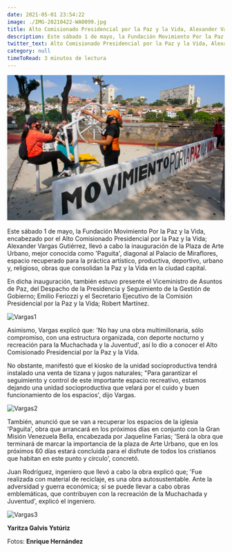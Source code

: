 ```yaml
---
date: 2021-05-01 23:54:22
image: ./IMG-20210422-WA0099.jpg
title: Alto Comisionado Presidencial por la Paz y la Vida, Alexander Vargas, inauguró plaza de Arte Urbano en Caracas
description: Este sábado 1 de mayo, la Fundación Movimiento Por la Paz y la Vida, encabezado por el Alto Comisionado Presidencial por la Paz y la Vida; Alexander Vargas Gutiérrez, llevó a cabo la inauguración de la Plaza de Arte Urbano
twitter_text: Alto Comisionado Presidencial por la Paz y la Vida, Alexander Vargas, inauguró plaza de Arte Urbano en Caracas
category: null
timeToRead: 3 minutos de lectura
---
```

![Vargas](./IMG-20210422-WA0099.jpg)

Este sábado 1 de mayo, la Fundación Movimiento Por la Paz y la Vida, encabezado por el Alto Comisionado Presidencial por la Paz y la Vida; Alexander Vargas Gutiérrez, llevó a cabo la inauguración de la Plaza de Arte Urbano, mejor conocida como 'Paguita', diagonal al Palacio de Miraflores, espacio recuperado para la práctica artístico, productiva, deportivo, urbano y, religioso, obras que consolidan la Paz y la Vida en la ciudad capital.

En dicha inauguración, también estuvo presente el Viceministro de Asuntos de Paz, del Despacho de la Presidencia y Seguimiento de la Gestión de Gobierno; Emilio Feriozzi y el Secretario Ejecutivo de la Comisión Presidencial por la Paz y la Vida; Robert Martínez. 

![Vargas1](https://res.cloudinary.com/movimiento-por-la-paz-y-la-vida/image/upload/v1619937427/blog/2021-05-01/IMG-20210501-WA0069_ckfcui.webp)

Asimismo, Vargas explicó que:  'No hay una obra multimillonaria, sólo compromiso, con una estructura organizada, con deporte nocturno y recreación para la Muchachada y la Juventud', así lo dio a conocer el Alto Comisionado Presidencial por la Paz y la Vida. 

No obstante, manifestó que el kiosko de la unidad socioproductiva tendrá instalado una venta de tizana y jugos naturales; "Para garantizar el seguimiento y control de este importante espacio recreativo, estamos dejando una unidad socioproductiva que velará por el cuido y buen funcionamiento de los espacios', dijo Vargas. 

![Vargas2](https://res.cloudinary.com/movimiento-por-la-paz-y-la-vida/image/upload/v1619937853/blog/2021-05-01/IMG-20210422-WA0102_pzpgbr.webp)

También, anunció que se van a recuperar los espacios de la iglesia 'Paguita', obra que arrancará en los próximos días en conjunto con la Gran Misión Venezuela Bella, encabezada por Jaqueline Farias; 'Será la obra que terminará de marcar la importancia de la plaza de Arte Urbano, que en los próximos 60 días estará concluida para el disfrute de todos los cristianos que habitan en este punto y circulo', concretó. 

Juan Rodríguez, ingeniero que llevó a cabo la obra explicó que; 'Fue realizada con material de reciclaje, es una obra autosustentable. Ante la adversidad y guerra económica; sí se puede llevar a cabo obras emblemáticas, que contribuyen con la recreación de la Muchachada y Juventud', explicó el ingeniero.

![Vargas3](https://res.cloudinary.com/movimiento-por-la-paz-y-la-vida/image/upload/v1619937427/blog/2021-05-01/IMG-20210422-WA0098_ekqgj0.webp)


**Yaritza Galvis Ystúriz**

Fotos: **Enrique Hernández**
